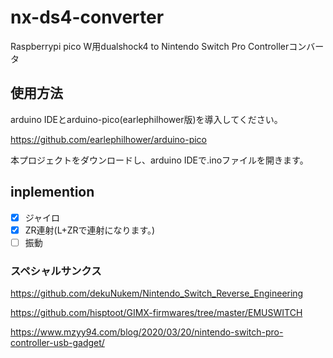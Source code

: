# nx-ds4-converter
Raspberrypi pico W用dualshock4 to Nintendo Switch Pro Controllerコンバータ

## 使用方法
arduino IDEとarduino-pico(earlephilhower版)を導入してください。

https://github.com/earlephilhower/arduino-pico

本プロジェクトをダウンロードし、arduino IDEで.inoファイルを開きます。

## inplemention
- [x] ジャイロ
- [x] ZR連射(L+ZRで連射になります。)
- [ ] 振動
### スペシャルサンクス
https://github.com/dekuNukem/Nintendo_Switch_Reverse_Engineering

https://github.com/hisptoot/GIMX-firmwares/tree/master/EMUSWITCH

https://www.mzyy94.com/blog/2020/03/20/nintendo-switch-pro-controller-usb-gadget/
